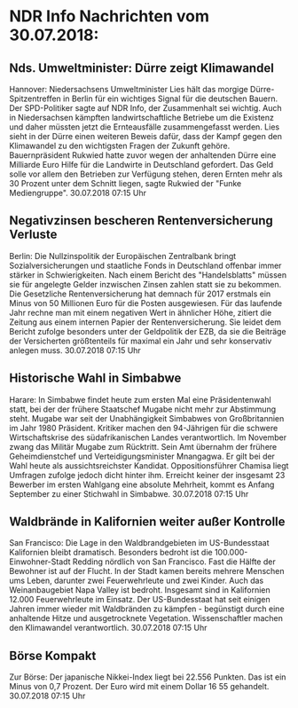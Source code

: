 # NDR Info Nachrichten vom 30.07.2018:


## Nds. Umweltminister: Dürre zeigt Klimawandel
Hannover:	Niedersachsens Umweltminister Lies hält das morgige Dürre-Spitzentreffen in Berlin für ein wichtiges Signal für die deutschen Bauern. Der SPD-Politiker sagte auf NDR Info, der Zusammenhalt sei wichtig. Auch in Niedersachsen kämpften landwirtschaftliche Betriebe um die Existenz und daher müssten jetzt die Ernteausfälle zusammengefasst werden. Lies sieht in der Dürre einen weiteren Beweis dafür, dass der Kampf gegen den Klimawandel zu den wichtigsten Fragen der Zukunft gehöre. Bauernpräsident Rukwied hatte zuvor wegen der anhaltenden Dürre eine Milliarde Euro Hilfe für die Landwirte in Deutschland gefordert. Das Geld solle vor allem den Betrieben zur Verfügung stehen, deren Ernten mehr als 30 Prozent unter dem Schnitt liegen, sagte Rukwied der "Funke Mediengruppe". 30.07.2018 07:15 Uhr 

## Negativzinsen bescheren Rentenversicherung Verluste
Berlin: Die Nullzinspolitik der Europäischen Zentralbank bringt Sozialversicherungen und staatliche Fonds in Deutschland offenbar immer stärker in Schwierigkeiten. Nach einem Bericht des "Handelsblatts" müssen sie für angelegte Gelder inzwischen Zinsen zahlen statt sie zu bekommen. Die Gesetzliche Rentenversicherung hat demnach für 2017 erstmals ein Minus von 50 Millionen Euro für die Posten ausgewiesen. Für das laufende Jahr rechne man mit einem negativen Wert in ähnlicher Höhe, zitiert die Zeitung aus einem internen Papier der Rentenversicherung. Sie leidet dem Bericht zufolge besonders unter der Geldpolitik der EZB, da sie die Beiträge der Versicherten größtenteils für maximal ein Jahr und sehr konservativ anlegen muss. 30.07.2018 07:15 Uhr 

## Historische Wahl in Simbabwe
Harare: In Simbabwe findet heute zum ersten Mal eine Präsidentenwahl statt, bei der der frühere Staatschef Mugabe nicht mehr zur Abstimmung steht. Mugabe war seit der Unabhängigkeit Simbabwes von Großbritannien im Jahr 1980 Präsident. Kritiker machen den 94-Jährigen für die schwere Wirtschaftskrise des südafrikanischen Landes verantwortlich. Im November zwang das Militär Mugabe zum Rücktritt. Sein Amt übernahm der frühere Geheimdienstchef und Verteidigungsminister Mnangagwa. Er gilt bei der Wahl heute als aussichtsreichster Kandidat. Oppositionsführer Chamisa liegt Umfragen zufolge jedoch dicht hinter ihm. Erreicht keiner der insgesamt 23 Bewerber im ersten Wahlgang eine absolute Mehrheit, kommt es Anfang September zu einer Stichwahl in Simbabwe. 30.07.2018 07:15 Uhr 

## Waldbrände in Kalifornien weiter außer Kontrolle
San Francisco:	Die Lage in den Waldbrandgebieten im US-Bundesstaat Kalifornien bleibt dramatisch. Besonders bedroht ist die 100.000-Einwohner-Stadt Redding nördlich von San Francisco. Fast die Hälfte der Bewohner ist auf der Flucht. In der Stadt kamen bereits mehrere Menschen ums Leben, darunter zwei Feuerwehrleute und zwei Kinder. Auch das Weinanbaugebiet Napa Valley ist bedroht. Insgesamt sind in Kalifornien 12.000 Feuerwehrleute im Einsatz. Der US-Bundesstaat hat seit einigen Jahren immer wieder mit Waldbränden zu kämpfen - begünstigt durch eine anhaltende Hitze und ausgetrocknete Vegetation. Wissenschaftler machen den Klimawandel verantwortlich. 30.07.2018 07:15 Uhr 

## Börse Kompakt
Zur Börse: Der japanische Nikkei-Index liegt bei 22.556 Punkten. Das ist ein Minus von 0,7 Prozent. Der Euro wird mit einem Dollar 16 55 gehandelt. 30.07.2018 07:15 Uhr 
